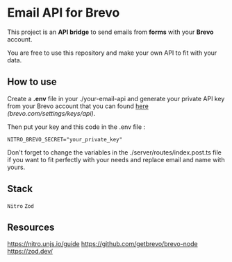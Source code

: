 # Email API for Brevo

This project is an **API bridge** to send emails from **forms** with your **Brevo** account.

You are free to use this repository and make your own API to fit with your data.

## How to use

Create a **.env** file in your ./your-email-api and generate your private API key from your Brevo account that you can found [here](https://app.brevo.com/settings/keys/api)  _(brevo.com/settings/keys/api)_.

Then put your key and this code in the .env file :

```
NITRO_BREVO_SECRET="your_private_key"
```

Don't forget to change the variables in the ./server/routes/index.post.ts file if you want to fit perfectly with your needs and replace email and name with yours.

## Stack

`Nitro` `Zod`

## Resources
https://nitro.unjs.io/guide
https://github.com/getbrevo/brevo-node
https://zod.dev/
